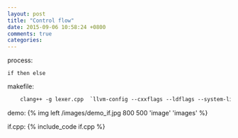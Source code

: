 ```yaml
---
layout: post
title: "Control flow"
date: 2015-09-06 10:58:24 +0800
comments: true
categories: 
---
```




process:
    
    if then else


makefile:
```makefile
    clang++ -g lexer.cpp  `llvm-config --cxxflags --ldflags --system-libs --libs core mcjit native` -O3 -o lexer -rdynamic -v -fno-rtti
```
<!-- more-->

demo:
{% img left /images/demo_if.jpg 800 500 'image' 'images' %}


if.cpp:
{% include_code if.cpp %}
